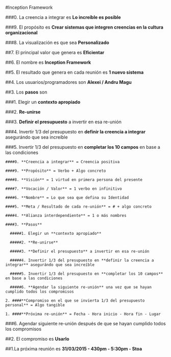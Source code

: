 #Inception Framework

###0. La creencia a integrar es **Lo increíble es posible**

###9. El propósito es **Crear sistemas que integren creencias en la cultura organizacional**
  
###8. La visualización es que sea **Personalizado**
  
##7. El principal valor que genera es **Eficientar**

##6. El nombre es **Inception Framework**
  
##5. El resultado que genera en cada reunión es **1 nuevo sistema**
  
##4. Los usuarios/programadores son **Alexei / Andru Magu**
  
##3. Los **pasos** son	

  ###1. Elegir un **contexto apropiado**
  
  ###2. **Re-unirse**
  
  ###3. **Definir el presupuesto** a invertir en esa re-unión
  
  ###4. Invertir 1/3 del presupuesto en **definir la creencia a integrar** asegurándo que sea increíble
  
  ###5. Invertir 1/3 del presupuesto en **completar los 10 campos** en base a las condiciones
  
    ####0. **Creencia a integrar** = Creencia positiva
    
    ####9. **Propósito** = Verbo + Algo concreto
    
    ####8. **Visión** = 1 virtud en primera persona del presente
    
    ####7. **Vocación / Valor** = 1 verbo en infinitivo
    
    ####6. **Nombre** = Lo que sea que defina su Identidad
    
    ####5. **Meta / Resultado de cada re-unión** = # + algo concreto
    
    ####4. **Alianza interdependiente** = 1 o más nombres
    
    ####3. **Pasos**
    
      #####1. Elegir un **contexto apropiado**
      
      #####2. **Re-unirse**
      
      #####3. **Definir el presupuesto** a invertir en esa re-unión
      
      #####4. Invertir 1/3 del presupuesto en **definir la creencia a integrar** asegurándo que sea increíble
      
      #####5. Invertir 1/3 del presupuesto en **completar los 10 campos** en base a las condiciones
      
      #####6. **Agendar la siguiente re-unión** una vez que se hayan cumplido todos los compromisos
      
    2. ####**Compromiso en el que se invierta 1/3 del presupuesto personal** = Algo tangible
    
    1. ####**Próxima re-unión** = Fecha - Hora inicio - Hora fin - Lugar

  ###6. Agendar siguiente re-unión después de que se hayan cumplido todos los compromisos

##2. El compromiso es **Usarlo**

##1.La próxima reunión es **31/03/2015 - 430pm - 5:30pm - Stoa**
